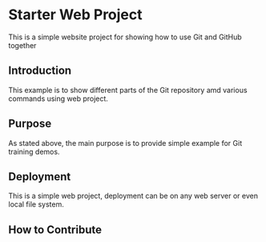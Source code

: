 # Starter Web Project
This is a simple website project for showing how to use Git and GitHub together
## Introduction
This example is to show different parts of the Git repository amd various commands using web project.
## Purpose
As stated above, the main purpose is to provide simple example for Git training demos.

## Deployment
This is a simple web project, deployment can be on any web server or even local file system.
## How to Contribute
